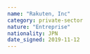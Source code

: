 ```yaml
---
name: "Rakuten, Inc"
category: private-sector
nature: "Entreprise"
nationality: JPN
date_signed: 2019-11-12
---
```

